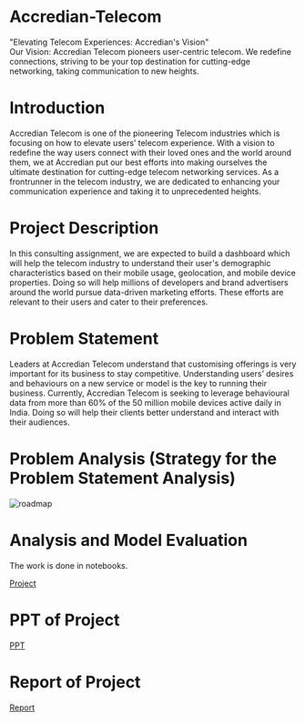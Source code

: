# Accredian-Telecom
"Elevating Telecom Experiences: Accredian's Vision"  
Our Vision: Accredian Telecom pioneers user-centric telecom. We redefine connections, striving to be your top destination for cutting-edge networking, taking communication to new heights.

# Introduction
Accredian Telecom is one of the pioneering Telecom industries which is focusing on how to elevate users’ telecom experience. With a vision to redefine the way users connect with their loved ones and the world around them, we at Accredian put our best efforts into making ourselves the ultimate destination for cutting-edge telecom networking services. As a frontrunner in the telecom industry, we are dedicated to enhancing your communication experience and taking it to unprecedented heights.

# Project Description
In this consulting assignment, we are expected to build a dashboard which will help the telecom industry to understand their user's demographic characteristics based on their mobile usage, geolocation, and mobile device properties. Doing so will help millions of developers and brand advertisers around the world pursue data-driven marketing efforts. These efforts are relevant to their users and cater to their preferences.

# Problem Statement
Leaders at Accredian Telecom understand that customising offerings is very important for its business to stay competitive. Understanding users’ desires and behaviours on a new service or model is the key to running their business. Currently, Accredian Telecom is seeking to leverage behavioural data from more than 60% of the 50 million mobile devices active daily in India. Doing so will help their clients better understand and interact with their audiences.

# Problem Analysis (Strategy for the Problem Statement Analysis)
![roadmap](https://github.com/imhsv/Accredian-Telecom/assets/114226899/bb96261c-1a21-4176-bfa6-5ee7a948e3a6)


# Analysis and Model Evaluation
 The work is done in notebooks.

[Project](https://github.com/imhsv/Accredian-Telecom/blob/main/latest_event_model%20(5).ipynb)

# PPT of Project

[PPT](https://github.com/imhsv/Accredian-Telecom/blob/main/Capston%20Project%201010.pptx)

# Report of Project
[Report](https://github.com/imhsv/Accredian-Telecom/blob/main/Counsulting%20Report%20G1010.docx)


